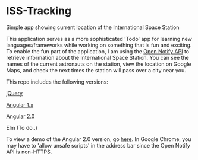 # ISS-Tracking
Simple app showing current location of the International Space Station

This application serves as a more sophisticated 'Todo' app for learning new languages/frameworks while working on something that is fun and exciting. To enable the fun part of the application, I am using the [Open Notify API](http://open-notify.org/) to retrieve information about the International Space Station.  You can see the names of the current astronauts on the station, view the location on Google Maps, and check the next times the station will pass over a city near you.

This repo includes the following versions:

[jQuery](https://github.com/jenningstcj/ISS-Tracking/tree/jQueryAjax)

[Angular 1.x](https://github.com/jenningstcj/ISS-Tracking/tree/angularjs)

[Angular 2.0](https://github.com/jenningstcj/ISS-Tracking/tree/angular2)

Elm (To do..)

To view a demo of the Angular 2.0 version, go [here](https://jenningstcj.github.io/ISS-Tracking/dist).  In Google Chrome, you may have to 'allow unsafe scripts' in the address bar since the Open Notify API is non-HTTPS.
